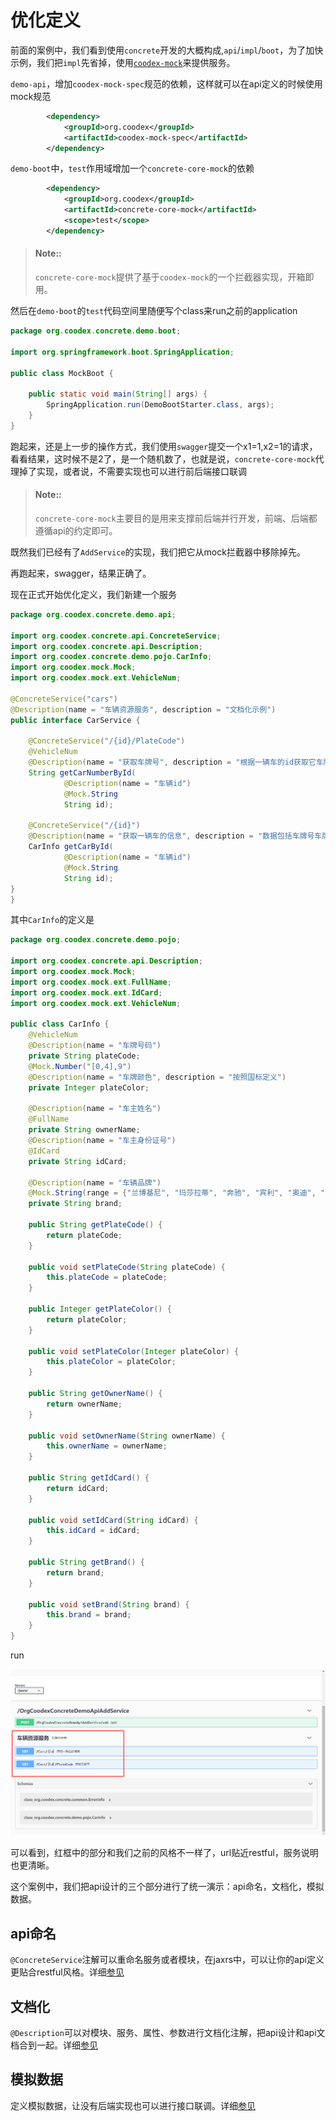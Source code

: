 # 优化定义

前面的案例中，我们看到使用`concrete`开发的大概构成,`api`/`impl`/`boot`，为了加快示例，我们把`impl`先省掉，使用[`coodex-mock`](../coodex-mock/README.md)来提供服务。

`demo-api`，增加`coodex-mock-spec`规范的依赖，这样就可以在api定义的时候使用mock规范

```xml
        <dependency>
            <groupId>org.coodex</groupId>
            <artifactId>coodex-mock-spec</artifactId>
        </dependency>
```

`demo-boot`中，`test`作用域增加一个`concrete-core-mock`的依赖

```xml
        <dependency>
            <groupId>org.coodex</groupId>
            <artifactId>concrete-core-mock</artifactId>
            <scope>test</scope>
        </dependency>
```

> #### Note::
> 
> `concrete-core-mock`提供了基于`coodex-mock`的一个拦截器实现，开箱即用。

然后在`demo-boot`的`test`代码空间里随便写个class来run之前的application

```java
package org.coodex.concrete.demo.boot;

import org.springframework.boot.SpringApplication;

public class MockBoot {

    public static void main(String[] args) {
        SpringApplication.run(DemoBootStarter.class, args);
    }
}
```

跑起来，还是上一步的操作方式，我们使用`swagger`提交一个x1=1,x2=1的请求，看看结果，这时候不是2了，是一个随机数了，也就是说，`concrete-core-mock`代理掉了实现，或者说，不需要实现也可以进行前后端接口联调

> #### Note::
>
> `concrete-core-mock`主要目的是用来支撑前后端并行开发，前端、后端都遵循api的约定即可。

既然我们已经有了`AddService`的实现，我们把它从mock拦截器中移除掉先。

再跑起来，swagger，结果正确了。

现在正式开始优化定义，我们新建一个服务

```java
package org.coodex.concrete.demo.api;

import org.coodex.concrete.api.ConcreteService;
import org.coodex.concrete.api.Description;
import org.coodex.concrete.demo.pojo.CarInfo;
import org.coodex.mock.Mock;
import org.coodex.mock.ext.VehicleNum;

@ConcreteService("cars")
@Description(name = "车辆资源服务", description = "文档化示例")
public interface CarService {

    @ConcreteService("/{id}/PlateCode")
    @VehicleNum
    @Description(name = "获取车牌号", description = "根据一辆车的id获取它车牌号")
    String getCarNumberById(
            @Description(name = "车辆id")
            @Mock.String
            String id);

    @ConcreteService("/{id}")
    @Description(name = "获取一辆车的信息", description = "数据包括车牌号车牌颜色等")
    CarInfo getCarById(
            @Description(name = "车辆id")
            @Mock.String
            String id);
}
}
```

其中`CarInfo`的定义是

```java
package org.coodex.concrete.demo.pojo;

import org.coodex.concrete.api.Description;
import org.coodex.mock.Mock;
import org.coodex.mock.ext.FullName;
import org.coodex.mock.ext.IdCard;
import org.coodex.mock.ext.VehicleNum;

public class CarInfo {
    @VehicleNum
    @Description(name = "车牌号码")
    private String plateCode;
    @Mock.Number("[0,4],9")
    @Description(name = "车牌颜色", description = "按照国标定义")
    private Integer plateColor;

    @Description(name = "车主姓名")
    @FullName
    private String ownerName;
    @Description(name = "车主身份证号")
    @IdCard
    private String idCard;

    @Description(name = "车辆品牌")
    @Mock.String(range = {"兰博基尼", "玛莎拉蒂", "奔驰", "宾利", "奥迪", "宝马"})
    private String brand;

    public String getPlateCode() {
        return plateCode;
    }

    public void setPlateCode(String plateCode) {
        this.plateCode = plateCode;
    }

    public Integer getPlateColor() {
        return plateColor;
    }

    public void setPlateColor(Integer plateColor) {
        this.plateColor = plateColor;
    }

    public String getOwnerName() {
        return ownerName;
    }

    public void setOwnerName(String ownerName) {
        this.ownerName = ownerName;
    }

    public String getIdCard() {
        return idCard;
    }

    public void setIdCard(String idCard) {
        this.idCard = idCard;
    }

    public String getBrand() {
        return brand;
    }

    public void setBrand(String brand) {
        this.brand = brand;
    }
}

```

run

![](../images/step2.png)


可以看到，红框中的部分和我们之前的风格不一样了，url贴近restful，服务说明也更清晰。

这个案例中，我们把api设计的三个部分进行了统一演示：api命名，文档化，模拟数据。

## api命名

`@ConcreteService`注解可以重命名服务或者模块，在jaxrs中，可以让你的api定义更贴合restful风格。详细[参见](../concrete-api/ConcreteService.md)

## 文档化

`@Description`可以对模块、服务、属性、参数进行文档化注解，把api设计和api文档合到一起。详细[参见](../concrete-api/Description.md)

## 模拟数据

定义模拟数据，让没有后端实现也可以进行接口联调。详细[参见](../coodex-mock/README.md)